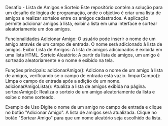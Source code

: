Desafio - Lista de Amigos e Sorteio
Este repositório contém a solução para um desafio de lógica de programação, onde o objetivo é criar uma lista de amigos e realizar sorteios entre os amigos cadastrados. A aplicação permite adicionar amigos à lista, exibir a lista em uma interface e sortear aleatoriamente um dos amigos.

Funcionalidades
Adicionar Amigo: O usuário pode inserir o nome de um amigo através de um campo de entrada. O nome será adicionado à lista de amigos.
Exibir Lista de Amigos: A lista de amigos adicionados é exibida em uma lista HTML.
Sorteio Aleatório: A partir da lista de amigos, um amigo é sorteado aleatoriamente e o nome é exibido na tela.

Funções principais:
adicionarAmigo(): Adiciona o nome de um amigo à lista de amigos, verificando se o campo de entrada está vazio.
limparCampo(): Limpa o campo de entrada após a adição de um nome.
adicionarAmigoLista(): Atualiza a lista de amigos exibida na página.
sortearAmigo(): Realiza o sorteio de um amigo aleatoriamente da lista e exibe o nome sorteado.

Exemplo de Uso
Digite o nome de um amigo no campo de entrada e clique no botão "Adicionar Amigo".
A lista de amigos será atualizada.
Clique no botão "Sortear Amigo" para que um nome aleatório seja escolhido da lista.
